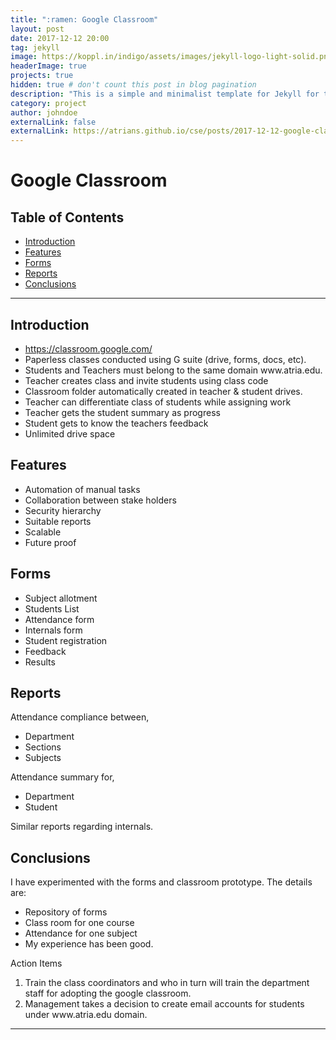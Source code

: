 ```yaml
---
title: ":ramen: Google Classroom"
layout: post
date: 2017-12-12 20:00
tag: jekyll
image: https://koppl.in/indigo/assets/images/jekyll-logo-light-solid.png
headerImage: true
projects: true
hidden: true # don't count this post in blog pagination
description: "This is a simple and minimalist template for Jekyll for those who likes to eat noodles."
category: project
author: johndoe
externalLink: false
externalLink: https://atrians.github.io/cse/posts/2017-12-12-google-classroom.html
---
```


<body>
<div id="content">
<h1 class="title">Google Classroom</h1>
<div id="table-of-contents">
<h2>Table of Contents</h2>
<div id="text-table-of-contents">
<ul>
<li><a href="#org0cf45ea">Introduction</a></li>
<li><a href="#org39274a0">Features</a></li>
<li><a href="#org9310774">Forms</a></li>
<li><a href="#orgf9f6895">Reports</a></li>
<li><a href="#org79d2a0a">Conclusions</a></li>
</ul>
</div>
</div>
<hr />
<div id="outline-container-org0cf45ea" class="outline-2">
<h2 id="org0cf45ea">Introduction</h2>
<div class="outline-text-2" id="text-org0cf45ea">
<ul class="org-ul">
<li><a href="https://classroom.google.com/">https://classroom.google.com/</a></li>
<li>Paperless classes conducted using G suite (drive, forms, docs,  etc).</li>
<li>Students and Teachers must belong to the same domain www.atria.edu.</li>
<li>Teacher creates class and invite students using class code</li>
<li>Classroom folder automatically created in teacher &amp; student drives.</li>
<li>Teacher can differentiate class of students while assigning work</li>
<li>Teacher gets the student summary as progress</li>
<li>Student gets to know the teachers feedback</li>
<li>Unlimited drive space</li>
</ul>
</div>
</div>

<div id="outline-container-org39274a0" class="outline-2">
<h2 id="org39274a0">Features</h2>
<div class="outline-text-2" id="text-org39274a0">
<ul class="org-ul">
<li>Automation of manual tasks</li>
<li>Collaboration between stake holders</li>
<li>Security hierarchy</li>
<li>Suitable reports</li>
<li>Scalable</li>
<li>Future proof</li>
</ul>
</div>
</div>

<div id="outline-container-org9310774" class="outline-2">
<h2 id="org9310774">Forms</h2>
<div class="outline-text-2" id="text-org9310774">
<ul class="org-ul">
<li>Subject allotment</li>
<li>Students List</li>
<li>Attendance form</li>
<li>Internals form</li>
<li>Student registration</li>
<li>Feedback</li>
<li>Results</li>
</ul>
</div>
</div>

<div id="outline-container-orgf9f6895" class="outline-2">
<h2 id="orgf9f6895">Reports</h2>
<div class="outline-text-2" id="text-orgf9f6895">
<p>
Attendance compliance between,
</p>

<ul class="org-ul">
<li>Department</li>
<li>Sections</li>
<li>Subjects</li>
</ul>

<p>
Attendance summary for,
</p>

<ul class="org-ul">
<li>Department</li>
<li>Student</li>
</ul>

<p>
Similar reports regarding internals.
</p>
</div>
</div>

<div id="outline-container-org79d2a0a" class="outline-2">
<h2 id="org79d2a0a">Conclusions</h2>
<div class="outline-text-2" id="text-org79d2a0a">
<p>
I have experimented with the forms and classroom prototype. The
details are:
</p>

<ul class="org-ul">
<li>Repository of forms</li>
<li>Class room for one course</li>
<li>Attendance for one subject</li>
<li>My experience has been good.</li>
</ul>

<p>
Action Items
</p>

<ol class="org-ol">
<li>Train the class coordinators and who in turn will train the
department staff for adopting the google classroom.</li>

<li>Management takes a decision to create email accounts for
students under www.atria.edu domain.</li>
</ol>

<hr />
</div>
</div>
</div>
</body>
